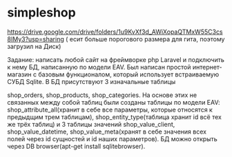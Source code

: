 # simpleshop

https://drive.google.com/drive/folders/1u9KvXf3d_AWiXopaQTMxW55C3cs8IMy3?usp=sharing ( есит больше порогового размера для гита, поэтому загрузил на Диск)

Задание: написать любой сайт на фреймворке  php Laravel и подключить к нему БД, написанную по модели  EAV. Был написан простой интернет-магазин с базовым функционалом, который использует встраиваемую СУБД Sqlite. В БД присутствуют 3 изначальные таблицы 


shop_orders, shop_products, shop_categories. На основе этих не связанных между собой таблиц были созданы таблицы по модели EAV: shop_attribute_all(хранит в себе все параметры, которые относятся к предыдщим трем таблицам), shop_entity_type(таблица хранит id всё тех же трёх таблиц) и 3 таблицы значений shop_value_client, shop_value_datetime, shop_value_meta(хранят в себе значения всех полей через  id  сущностей и id наших параметров). БД можно открыть через DB browser(apt-get install sqlitebrowser).

